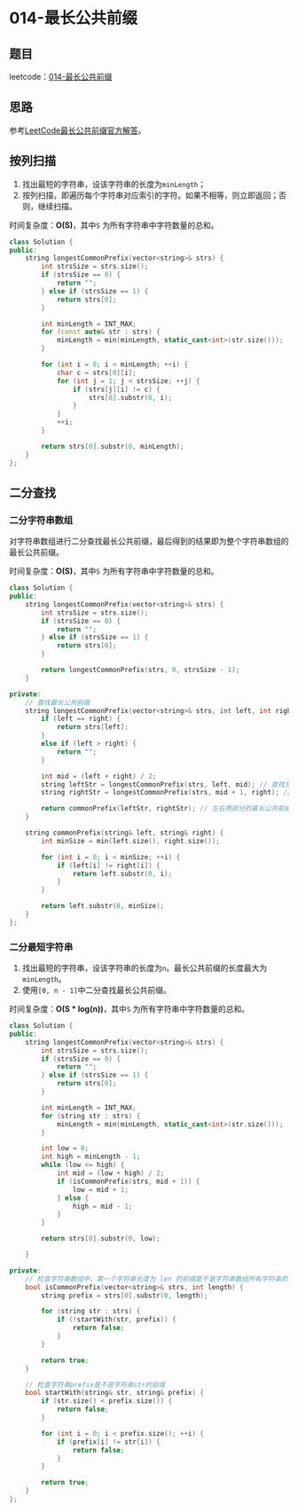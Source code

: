 # 014-最长公共前缀

## 题目

leetcode：[014-最长公共前缀](https://leetcode-cn.com/problems/longest-common-prefix/)


## 思路
参考[LeetCode最长公共前缀官方解答](https://leetcode-cn.com/problems/longest-common-prefix/solution/)。

## 按列扫描

1. 找出最短的字符串，设该字符串的长度为`minLength`；
2. 按列扫描，即遍历每个字符串对应索引的字符。如果不相等，则立即返回；否则，继续扫描。

时间复杂度：**O(S)**，其中`S` 为所有字符串中字符数量的总和。

```c++
class Solution {
public:
    string longestCommonPrefix(vector<string>& strs) {
        int strsSize = strs.size();
        if (strsSize == 0) {
            return "";
        } else if (strsSize == 1) {
            return strs[0];
        }

        int minLength = INT_MAX;
        for (const auto& str : strs) {
            minLength = min(minLength, static_cast<int>(str.size()));
        }

        for (int i = 0; i < minLength; ++i) {
            char c = strs[0][i];
            for (int j = 1; j < strsSize; ++j) {
                if (strs[j][i] != c) {
                    strs[0].substr(0, i);
                }
            }
            ++i;
        }

        return strs[0].substr(0, minLength);
    }
};
```

## 二分查找

### 二分字符串数组

对字符串数组进行二分查找最长公共前缀，最后得到的结果即为整个字符串数组的最长公共前缀。

时间复杂度：**O(S)**，其中`S` 为所有字符串中字符数量的总和。

```c++
class Solution {
public:
    string longestCommonPrefix(vector<string>& strs) {
        int strsSize = strs.size();
        if (strsSize == 0) {
            return "";
        } else if (strsSize == 1) {
            return strs[0];
        }

        return longestCommonPrefix(strs, 0, strsSize - 1);
    }

private:
    // 查找最长公共前缀
    string longestCommonPrefix(vector<string>& strs, int left, int right) {
        if (left == right) {
            return strs[left];
        }
        else if (left > right) {
            return "";
        }

        int mid = (left + right) / 2;
        string leftStr = longestCommonPrefix(strs, left, mid); // 查找左半边字符串的最长公共前缀
        string rightStr = longestCommonPrefix(strs, mid + 1, right); // 查找右半边字符串的最长公共前缀

        return commonPrefix(leftStr, rightStr); // 左右两部分的最长公共前缀
    }

    string commonPrefix(string& left, string& right) {
        int minSize = min(left.size(), right.size());

        for (int i = 0; i < minSize; ++i) {
            if (left[i] != right[i]) {
                return left.substr(0, i);
            }
        }

        return left.substr(0, minSize);
    }
};
```

### 二分最短字符串

1. 找出最短的字符串，设该字符串的长度为`n`。最长公共前缀的长度最大为`minLength`。
2. 使用`[0, n - 1]`中二分查找最长公共前缀。

时间复杂度：**O(S * log(n))**，其中`S` 为所有字符串中字符数量的总和。

```c++
class Solution {
public:
    string longestCommonPrefix(vector<string>& strs) {
        int strsSize = strs.size();
        if (strsSize == 0) {
            return "";
        } else if (strsSize == 1) {
            return strs[0];
        }

        int minLength = INT_MAX;
        for (string str : strs) {
            minLength = min(minLength, static_cast<int>(str.size()));
        }

        int low = 0;
        int high = minLength - 1;
        while (low <= high) {
            int mid = (low + high) / 2;
            if (isCommonPrefix(strs, mid + 1)) {
                low = mid + 1;
            } else {
                high = mid - 1;
            }
        }

        return strs[0].substr(0, low);

    }

private:
    // 检查字符串数组中，第一个字符串长度为 len 的前缀是不是字符串数组所有字符串的公共前缀
    bool isCommonPrefix(vector<string>& strs, int length) {
        string prefix = strs[0].substr(0, length);

        for (string str : strs) {
            if (!startWith(str, prefix)) {
                return false;
            }
        }

        return true;
    }

    // 检查字符串prefix是不是字符串str的前缀
    bool startWith(string& str, string& prefix) {
        if (str.size() < prefix.size()) {
            return false;
        }

        for (int i = 0; i < prefix.size(); ++i) {
            if (prefix[i] != str[i]) {
                return false;
            }
        }

        return true;
    }
};
```
